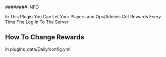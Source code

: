 ######## INFO

In This Plugin You Can Let Your Players and Ops/Admins Get Rewards Every Time The Log In To The Server

## How To Change Rewards

In plugins_data/Daily/config.yml
